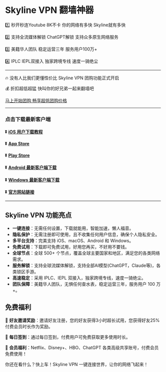 # Skyline VPN 翻墙神器
1️⃣ 秒开秒连Youtube 8K不卡 你的网络有多快 Skyline就有多快

2️⃣ 支持全流媒体解锁 ChatGPT解锁 支持众多原生网络服务

3️⃣ 美籍华人团队 稳定运营三年 服务用户100万+

4️⃣ IPLC IEPL双接入 独家跨境专线 速度一骑绝尘

---
🔥 没有人比我们更懂性价比 Skyline VPN 团购功能正式开启

💰 折扣超低超猛 快叫你的好兄弟一起来翻墙吧

[马上开始团购 畅享超低团购价格](https://www.skylinevpn.com/group-buying)

---
### 点击下载最新客户端
#### :arrow_double_down: [iOS 用户下载教程](https://www.skylinevpn.com/apple-help)
#### :arrow_double_down: [App Store](https://apps.apple.com/app/apple-store/id6738990928)
#### :arrow_double_down: [Play Store](https://play.google.com/store/apps/details?id=com.cyberverse.skyline)
#### :arrow_double_down: [Android 最新客户端下载](https://client.ychz360.com/android/skyline-latest.apk)
#### :arrow_double_down: [Windows 最新客户端下载](https://client.ychz360.com/windows/skyline-latest.zip)
#### :arrow_double_down: [官方网站链接](https://app.adjust.com/1kggy9xf?redirect=https%3A%2F%2Fwww.skylinevpn.com)
---

## Skyline VPN 功能亮点

- **一键连接**：无需任何设置，下载就能用，智能加速，懒人福音。
- **隐私保护**：无需注册即可使用，且不收集任何用户信息，确保个人隐私安全。
- **多平台支持**：完美支持 iOS、macOS、Android 和 Windows。
- **免费试用**：下载即可免费试用，好用您再买，不好用不要钱。
- **全球节点**：全球 500+ 个节点，覆盖全球主要国家和地区，满足您的各类网络需求。
- **服务解锁**：支持全球流媒体解锁，支持全部AI模型(ChatGPT，Claude等)，各类锁区手游。
- **高速稳定**：采用 IPLC、IEPL 双接入，独家跨境专线，速度一骑绝尘。
- **团队保障**：美籍华人团队，无惧任何查水表，稳定运营三年，服务用户 100 万+。

## 免费福利

🎁 **好友邀请奖励**：邀请好友注册，您的好友获得3小时超长试用，您获得好友25%付费会员时长作为奖励。

🎁 **每日签到**：通过每日签到，付费用户可免费获取更多使用时长。

🎁 **会员福利**：Netflix、Disney+、HBO、ChatGPT 各类高级共享账号，付费会员免费使用！


你还在看什么？快上车！Skyline VPN 一键连接世界，让你的网络飞起来！

